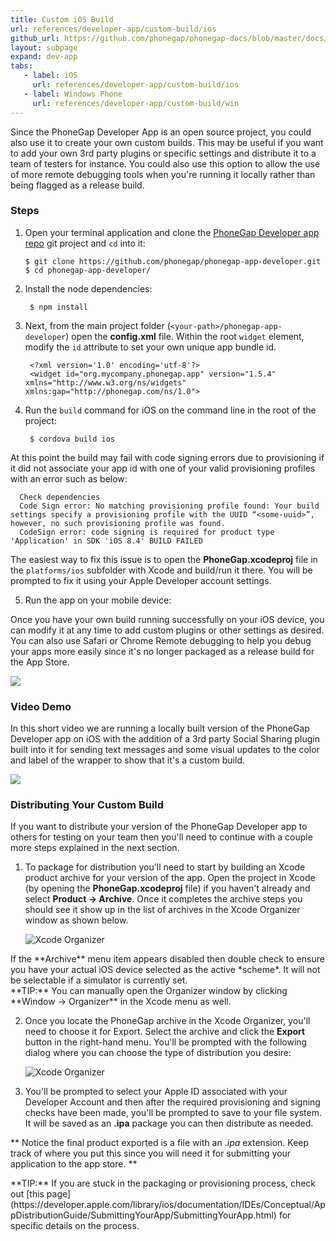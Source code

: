 ```yaml
---
title: Custom iOS Build
url: references/developer-app/custom-build/ios
github_url: https://github.com/phonegap/phonegap-docs/blob/master/docs/3-references/developer-app/6-custom-build/ios-custom-build.html.md
layout: subpage
expand: dev-app
tabs:
   - label: iOS
     url: references/developer-app/custom-build/ios
   - label: Windows Phone
     url: references/developer-app/custom-build/win
---
```


Since the PhoneGap Developer App is an open source project, you could also use it to create your own custom builds. This may be useful if you
 want to add your own 3rd party plugins or specific settings and distribute it to a team of testers for instance. You could also use this option
 to allow the use of more remote debugging tools when you're running it locally rather than being flagged as a release build.


### Steps
1. Open your terminal application and clone the [PhoneGap Developer app repo](https://github.com/phonegap/phonegap-app-developer) git
 project and `cd` into it:

       $ git clone https://github.com/phonegap/phonegap-app-developer.git
       $ cd phonegap-app-developer/

2. Install the node dependencies:

        $ npm install        

3. Next, from the main project folder (`<your-path>/phonegap-app-developer`) open the **config.xml** file. Within the root `widget`
element, modify the `id` attribute to set your own unique app bundle id.

        <?xml version='1.0' encoding='utf-8'?>
        <widget id="org.mycompany.phonegap.app" version="1.5.4" xmlns="http://www.w3.org/ns/widgets" xmlns:gap="http://phonegap.com/ns/1.0">

4. Run the `build` command for iOS on the command line in the root of the project:  

        $ cordova build ios

  <div class='alert--warning'>At this point the build may fail with code signing errors due to provisioning if it did not associate your app id with one of your
  valid provisioning profiles with an error such as below:

      Check dependencies
      Code Sign error: No matching provisioning profile found: Your build settings specify a provisioning profile with the UUID “<some-uuid>”, however, no such provisioning profile was found.
      CodeSign error: code signing is required for product type 'Application' in SDK 'iOS 8.4' BUILD FAILED

  The easiest way to fix this issue is to open the **PhoneGap.xcodeproj** file in the `platforms/ios` subfolder with Xcode and build/run it there.
  You will be prompted to fix it using your Apple Developer account settings.</div>

5. Run the app on your mobile device:

  Once you have your own build running successfully on your iOS device, you can modify it at any time to add custom plugins or other
  settings as desired. You can also use Safari or Chrome Remote debugging to help you debug your apps more easily since it's no longer packaged
  as a release build for the App Store.   

  <img class="mobile-image" src="/images/custom-build1.png"/>   

  ### Video Demo
  In this short video we are running a locally built version of the PhoneGap Developer app on iOS with the addition of a 3rd party Social Sharing
  plugin built into it for sending text messages and some visual updates to the color and label of the wrapper to show that it's a custom build.  

  ![](/images/ios-custom-build.gif)


### Distributing Your Custom Build
If you want to distribute your version of the PhoneGap Developer app to others for testing on your team then you'll need to continue with a
couple more steps explained in the next section.

1. To package for distribution you'll need to start by building an Xcode product archive for your version of the app.
Open the project in Xcode (by opening the **PhoneGap.xcodeproj** file)
if you haven't already and select **Product -> Archive**. Once it completes the archive steps you should see it show up in the
list of archives in the Xcode Organizer window as shown below.  

     ![Xcode Organizer](/images/xcode-organizer.png)

 <div class='alert--warning'>If the **Archive** menu item appears disabled then double check to ensure you have your actual iOS device selected
   as the active *scheme*. It will not be selectable if a simulator is currently set.</div>

 <div class='alert--tip'>**TIP:** You can manually open the Organizer window by clicking **Window -> Organizer** in the Xcode menu as well.</div>

2. Once you locate the PhoneGap archive in the Xcode Organizer, you'll need to choose it for Export. Select the archive and click the **Export**
button in the right-hand menu. You'll be prompted with the following dialog where you can choose the type of distribution you desire:     

    ![Xcode Organizer](/images/ad-hoc.png)

3. You'll be prompted to select your Apple ID associated with your Developer Account and then after the required provisioning and signing
checks have been made, you'll be prompted to save to your file system. It will be saved as an **.ipa** package you can then distribute as
 needed.

 ** Notice the final product exported is a file with an *.ipa* extension. Keep track of where you put this since you will need it for
 submitting your application to the app store. **


  <div class="alert--tip">**TIP:** If you are stuck in the packaging or provisioning process, check out [this page](https://developer.apple.com/library/ios/documentation/IDEs/Conceptual/AppDistributionGuide/SubmittingYourApp/SubmittingYourApp.html)
 for specific details on the process.</div>

